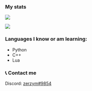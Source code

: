 ### My stats

![](https://github-readme-stats.vercel.app/api?username=zerzym&theme=dark&show_icons=true)

<!-- Pin me later!!!
[![](https://github-readme-stats.vercel.app/api/pin/?username=zerzym&repo=github-readme-stats&theme=dark&show_icons=true)](https://github.com/)
-->

[![](https://github-readme-stats.vercel.app/api/top-langs/?username=zerzym&theme=dark&show_icons=true)](https://github.com/anuraghazra/github-readme-stats)


### Languages I know or am learning:

* Python
* C++
* Lua 

### 📞 Contact me 

Discord: [zerzym#9854](https://discordapp.com/users/808716375379935242)

